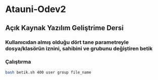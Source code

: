 # Atauni-Odev2
## Açık Kaynak Yazılım Geliştrime Dersi
### Kullanıcıdan almış olduğu dört tane parametreyle dosya/klasörün iznini, sahibini ve grubunu değiştiren betik

### Çalıştırma
```bash
bash betik.sh 400 user group file_name
```

